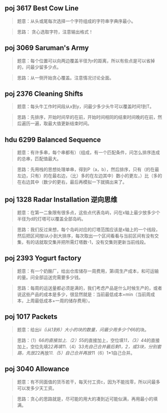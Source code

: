 ## poj 3617 Best Cow Line
>题意：从头或尾每次选择一个字符组成的字符串字典序最小。

>思路： 贪心选取字符，注意输出格式！

## poj 3069 Saruman's Army
>题意：每个位置可以向两边覆盖半径为r的距离，所以有些点是可以省掉的，问最少留多少点。

>思路：从一侧开始贪心覆盖。注意情况讨论全面。

## poj 2376 Cleaning Shifts 
>题意：每头牛工作时间段从x到y，问最少多少头牛可以覆盖时间1到T。

>思路：先排序，开始时间早的在前，开始时间相同的结束时间晚的在前，然后遍历一遍，取最大值更新结束时间。

## hdu 6299 Balanced Sequence
>题意：有许多串，每个串都有）（组成，有一个匹配条件，问怎么排序连成的总串，匹配值最大。

>思路：先用栈的思想处理单串，得到P（a，b），然后排序，只有（的在最左边，只有）的在最右边，（比）多的在左边其中）数小的更左，）比（多的在右边其中（数少的更右，最后再模拟一下就搞出来了。

## poj 1328 Radar Installation 逆向思维
>题意：在第一二象限有很多点，这些点代表岛屿，问在x轴上最少放多少个半径为d的灯塔可以覆盖全部岛屿。

>思路：我们反过来想，每个岛屿对应的灯塔范围应该是x轴上的一个线段，然后把区间按l从小到大排序，每次取出一个区间看看与当前区间有没有交集，有的话就取交集并把所需灯塔数-1，没有交集则更新当前线段。

## poj 2393 Yogurt factory
>题意：有一个奶酪厂，给出仓库储存一周费用，第i周生产成本，和可运输的量。问全部运送完需要多少钱。

>思路：每周的运送量都必须是满的，我们考虑产品是什么时候生产的，或者说这些产品的成本是多少，很显然就是：当前最低成本=min（当前周成本，上周最低成本+一周的储存费用）。

## poj 1017 Packets
>题意：给出i*i（i从1到6）大小的块的数量，问最少用多少个6*6的块。

>思路：（1）6*6的直接加上.（2）5*5的直接加上，空位填1*1，（3）4*4的直接加上，空位先填2*2再填1*1.（4）3*3先自己合并最后剩1，2，或3块，分别套路，先放2*2再放1*1.（5）自己合并再放1*1（6）1*1自己合并。

## poj 3040 Allowance
>题意：有不同面值的货币若干，每天付工资c，因为不能找零，所以问最多可以发多少天工资。

>思路：贪心的思路就是，尽可能的用大的凑到近可能似满，再用最小的填满。
